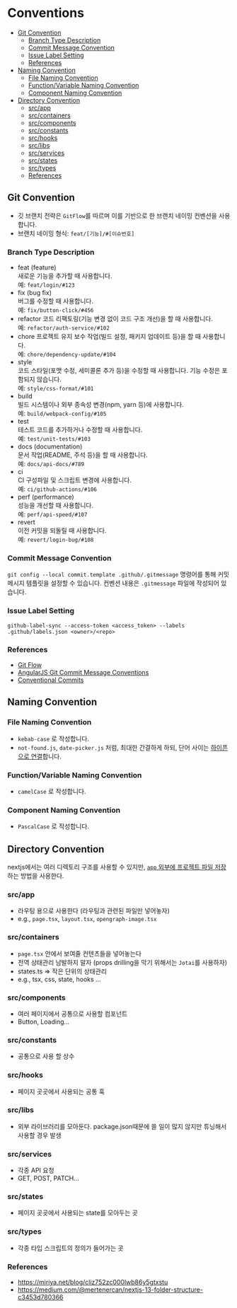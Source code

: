 # Conventions

- [Git Convention](#git-convention)
  - [Branch Type Description](#branch-type-description)
  - [Commit Message Convention](#commit-message-convention)
  - [Issue Label Setting](#issue-label-setting)
  - [References](#references)
- [Naming Convention](#naming-convention)
  - [File Naming Convention](#file-naming-convention)
  - [Function/Variable Naming Convention](#functionvariable-naming-convention)
  - [Component Naming Convention](#component-naming-convention)
- [Directory Convention](#directory-convention)
  - [src/app](#srcapp)
  - [src/containers](#srccontainers)
  - [src/components](#srccomponents)
  - [src/constants](#srcconstants)
  - [src/hooks](#srchooks)
  - [src/libs](#srclibs)
  - [src/services](#srcservices)
  - [src/states](#srcstates)
  - [src/types](#srctypes)
  - [References](#references-1)

## Git Convention

- 깃 브랜치 전략은 `GitFlow`를 따르며 이를 기반으로 한 브랜치 네이밍 컨벤션을 사용합니다.
- 브랜치 네이밍 형식: `feat/[기능]/#[이슈번호]`

### Branch Type Description

- feat (feature)  
  새로운 기능을 추가할 때 사용합니다.  
  예: `feat/login/#123`
- fix (bug fix)  
  버그를 수정할 때 사용합니다.  
  예: `fix/button-click/#456`
- refactor
  코드 리팩토링(기능 변경 없이 코드 구조 개선)을 할 때 사용합니다.  
  예: `refactor/auth-service/#102`
- chore
  프로젝트 유지 보수 작업(빌드 설정, 패키지 업데이트 등)을 할 때 사용합니다.  
  예: `chore/dependency-update/#104`
- style  
  코드 스타일(포맷 수정, 세미콜론 추가 등)을 수정할 때 사용합니다. 기능 수정은 포함되지 않습니다.  
  예: `style/css-format/#101`
- build  
  빌드 시스템이나 외부 종속성 변경(npm, yarn 등)에 사용합니다.  
  예: `build/webpack-config/#105`
- test  
  테스트 코드를 추가하거나 수정할 때 사용합니다.  
  예: `test/unit-tests/#103`
- docs (documentation)  
  문서 작업(README, 주석 등)을 할 때 사용합니다.  
  예: `docs/api-docs/#789`
- ci  
  CI 구성파일 및 스크립트 변경에 사용합니다.  
  예: `ci/github-actions/#106`
- perf (performance)  
  성능을 개선할 때 사용합니다.  
  예: `perf/api-speed/#107`
- revert  
  이전 커밋을 되돌릴 때 사용합니다.  
  예: `revert/login-bug/#108`

### Commit Message Convention

`git config --local commit.template .github/.gitmessage` 명령어를 통해 커밋 메시지 템플릿을 설정할 수 있습니다. 컨벤션 내용은 `.gitmessage` 파일에 작성되어 있습니다.

### Issue Label Setting

`github-label-sync --access-token <access_token> --labels .github/labels.json <owner>/<repo>`

### References

- [Git Flow](https://www.atlassian.com/git/tutorials/comparing-workflows/gitflow-workflow)
- [AngularJS Git Commit Message Conventions](https://gist.github.com/stephenparish/9941e89d80e2bc58a153)
- [Conventional Commits](https://www.conventionalcommits.org/ko/v1.0.0/)

## Naming Convention

### File Naming Convention

- `kebab-case` 로 작성합니다.
- `not-found.js`, `date-picker.js` 처럼, 최대한 간결하게 하되, 단어 사이는 [하이픈으로 연결](https://nextjs.org/docs/app/api-reference/file-conventions)합니다.

### Function/Variable Naming Convention

- `camelCase` 로 작성합니다.

### Component Naming Convention

- `PascalCase` 로 작성합니다.

## Directory Convention

nextjs에서는 여러 디렉토리 구조를 사용할 수 있지만, [`app` 외부에 프로젝트 파일 저장](https://nextjs.org/docs/app/getting-started/project-structure#store-project-files-outside-of-app)하는 방법을 사용한다.

### src/app

- 라우팅 용으로 사용한다 (라우팅과 관련된 파일만 넣어놓자)
- e.g., `page.tsx`, `layout.tsx`, `opengraph-image.tsx`

### src/containers

- `page.tsx` 안에서 보여줄 컨텐츠들을 넣어놓는다
- 전역 상태관리 남발하지 말자 (props drilling을 막기 위해서는 `Jotai`를 사용하자)
- states.ts => 작은 단위의 상태관리
- e.g., tsx, css, state, hooks ...

### src/components

- 여러 페이지에서 공통으로 사용할 컴포넌트
- Button, Loading...

### src/constants

- 공통으로 사용 할 상수

### src/hooks

- 페이지 곳곳에서 사용되는 공통 훅

### src/libs

- 외부 라이브러리를 모아둔다. package.json때문에 쓸 일이 많지 않지만 튜닝해서 사용할 경우 발생

### src/services

- 각종 API 요청
- GET, POST, PATCH...

### src/states

- 페이지 곳곳에서 사용되는 state를 모아두는 곳

### src/types

- 각종 타입 스크립트의 정의가 들어가는 곳

### References

- https://miriya.net/blog/cliz752zc000lwb86y5gtxstu
- https://medium.com/@mertenercan/nextjs-13-folder-structure-c3453d780366

